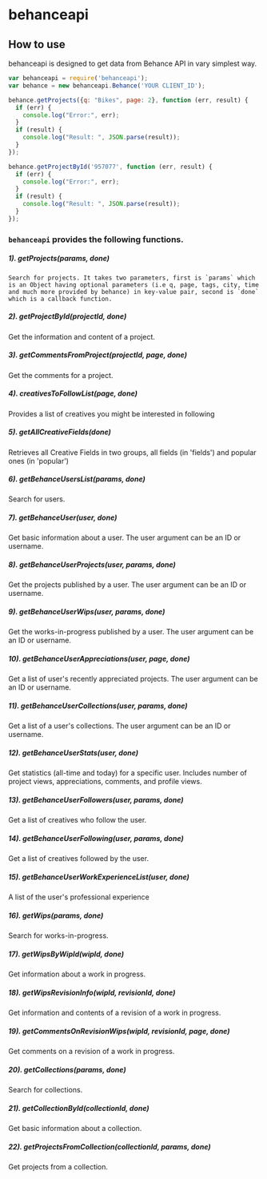 # behanceapi

## How to use

behanceapi is designed to get data from  Behance API in vary simplest way. 

```javascript
var behanceapi = require('behanceapi');
var behance = new behanceapi.Behance('YOUR CLIENT_ID');

behance.getProjects({q: "Bikes", page: 2}, function (err, result) {
  if (err) {
    console.log("Error:", err);
  }
  if (result) {
    console.log("Result: ", JSON.parse(result));
  }
});

behance.getProjectById('957077', function (err, result) {
  if (err) {
    console.log("Error:", err);
  }
  if (result) {
    console.log("Result: ", JSON.parse(result));
  }
});
```
### `behanceapi` provides the following functions.

##### 1). getProjects(params, done)

    Search for projects. It takes two parameters, first is `params` which is an Object having optional parameters (i.e q, page, tags, city, time and much more provided by behance) in key-value pair, second is `done` which is a callback function.

##### 2). getProjectById(projectId, done)

 Get the information and content of a project.

##### 3). getCommentsFromProject(projectId, page, done)

 Get the comments for a project.

##### 4). creativesToFollowList(page, done)

 Provides a list of creatives you might be interested in following

##### 5). getAllCreativeFields(done)

 Retrieves all Creative Fields in two groups, all fields (in 'fields') and popular ones (in 'popular')

##### 6). getBehanceUsersList(params, done)

 Search for users.

##### 7). getBehanceUser(user, done)

 Get basic information about a user. The user argument can be an ID or username.

##### 8). getBehanceUserProjects(user, params, done)

 Get the projects published by a user. The user argument can be an ID or username.

##### 9). getBehanceUserWips(user, params, done)

 Get the works-in-progress published by a user. The user argument can be an ID or username.

##### 10). getBehanceUserAppreciations(user, page, done)

 Get a list of user's recently appreciated projects. The user argument can be an ID or username.

##### 11). getBehanceUserCollections(user, params, done)

 Get a list of a user's collections. The user argument can be an ID or username.

##### 12). getBehanceUserStats(user, done)

 Get statistics (all-time and today) for a specific user. Includes number of project views, appreciations, comments, and profile views.

##### 13). getBehanceUserFollowers(user, params, done)

 Get a list of creatives who follow the user.

##### 14). getBehanceUserFollowing(user, params, done)

 Get a list of creatives followed by the user.

##### 15). getBehanceUserWorkExperienceList(user, done)

 A list of the user's professional experience

##### 16). getWips(params, done)

 Search for works-in-progress.

##### 17). getWipsByWipId(wipId, done)

 Get information about a work in progress.

##### 18). getWipsRevisionInfo(wipId, revisionId, done)

 Get information and contents of a revision of a work in progress.

##### 19). getCommentsOnRevisionWips(wipId, revisionId, page, done)

 Get comments on a revision of a work in progress.

##### 20). getCollections(params, done)

 Search for collections.

##### 21). getCollectionById(collectionId, done)

 Get basic information about a collection.

##### 22). getProjectsFromCollection(collectionId, params, done)

 Get projects from a collection.
